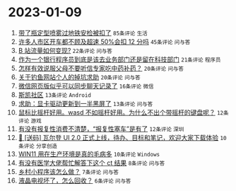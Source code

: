 # 2023-01-09

1. [带了瓶定型喷雾过地铁安检被扣了](https://www.v2ex.com/t/907496) `85条评论` `生活`
1. [许多人市区开车都不顾及超速 50%会扣 12 分吗](https://www.v2ex.com/t/907498) `45条评论` `问与答`
1. [B 站流量如何变现?](https://www.v2ex.com/t/907493) `22条评论` `问与答`
1. [作为一个银行程序员到底是该去业务部门还是留在科技部门](https://www.v2ex.com/t/907494) `21条评论` `程序员`
1. [怎样有效说服父母不要听信专家吃中药补药？](https://www.v2ex.com/t/907513) `20条评论` `问与答`
1. [关于钓鱼网站个人的掉坑求助](https://www.v2ex.com/t/907490) `20条评论` `问与答`
1. [微信网页版似乎可以同步聊天记录了](https://www.v2ex.com/t/907489) `16条评论` `微信`
1. [斯凯社区](https://www.v2ex.com/t/907526) `13条评论` `Android`
1. [求助：显卡驱动更新到一半黑屏了](https://www.v2ex.com/t/907483) `13条评论` `问与答`
1. [鼠标比摇杆好用。wasd 不如摇杆好用。为什么不出个带摇杆的键盘呢？](https://www.v2ex.com/t/907495) `12条评论` `游戏`
1. [有没有报复性消费不清楚，“报复性塞车”是有了](https://www.v2ex.com/t/907480) `12条评论` `深圳`
1. [🎁 [送码] 瓦尔登 UI 2.0 正式上线，待办、目标和笔记，欢迎大家下载体验](https://www.v2ex.com/t/907512) `10条评论` `分享创造`
1. [WIN11 用在生产环境是真的毛病多](https://www.v2ex.com/t/907511) `10条评论` `Windows`
1. [有没有医学大佬帮忙解答下这个 ct 结果](https://www.v2ex.com/t/907523) `8条评论` `问与答`
1. [乡村小程序该怎么做？](https://www.v2ex.com/t/907521) `7条评论` `问与答`
1. [液晶电视坏了，怎么回收？](https://www.v2ex.com/t/907522) `6条评论` `问与答`

